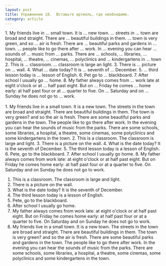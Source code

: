 ```yaml
---
layout: post
title: Упражнение 18.  Вставьте артикль, где необходимо.
category: article
---
```

<section class="question">
1. My friends live in ... small town. It is ... new town. ... streets in ... town are broad and straight. There are ... beautiful buildings in them. ... town is very green, and so ... air is fresh. There are ... beautiful parks and gardens in ... town. ... people like to go there after ... work. In ... evening you can hear ... sounds of ... music from ... parks. There are ... schools, ... libraries, ... hospital, ... theatre, ... cinemas, ... polyclinics and ... kindergartens in ... town 2. This is ... classroom. ... classroom is large an light. 3. There is ... picture on ... wall. 4. What ... date today? It is ... seventh of ... December. 5. ... third lesson today is ... lesson of English. 6. Pet go to ... blackboard. 7. After school I usually go ... home. 8. My father always comes from ... work late at eight o'clock or at ... half past eight. But on ... Friday he comes ... home early: at half past four or at ... quarter to five. On ... Saturday and on ... Sunday he does not go to ... work.<br><br>
</section>

<section class="answer">
1. My friends live in a small town. It is a new town. The streets in the town are broad and straight. There are beautiful buildings in them. The town is very green? and so the air is fresh. There are some beautiful parks and gardens in the town. The people like to go there after work. In the evening you can hear the sounds of music from the parks. There are some schools, some libraries, a hospital, a theatre, some cinemas, some polyclinics and some kindergartens in the town. 2. This is a classroom. The classroom is large and light. 3. There is a picture on the wall. 4. What is the date today? It is the seventh of December. 5. The third lesson today is a lesson of English. 6. Pete, go to the blackboard. 7. After school I usually go home. 8. My father always comes from work late: at eight o'clock or at half past eight. But on Friday he comes home early: at half past four or at a quarter to five. On Saturday and on Sunday he does not go to work.

1. This is a classroom. The classroom is large and light. 
2. There is a picture on the wall. 
3. What is the date today? It is the seventh of December. 
4. The third lesson today is a lesson of English. 
5. Pete, go to the blackboard. 
6. After school I usually go home. 
7. My father always comes from work late: at eight o'clock or at half past eight. But on Friday he comes home early: at half past four or at a quarter to five. On Saturday and on Sunday he does not go to work.
8. My friends live in a small town. It is a new town. The streets in the town are broad and straight. There are beautiful buildings in them. The town is very green? and so the air is fresh. There are some beautiful parks and gardens in the town. The people like to go there after work. In the evening you can hear the sounds of music from the parks. There are some schools, some libraries, a hospital, a theatre, some cinemas, some polyclinics and some kindergartens in the town.
</section>